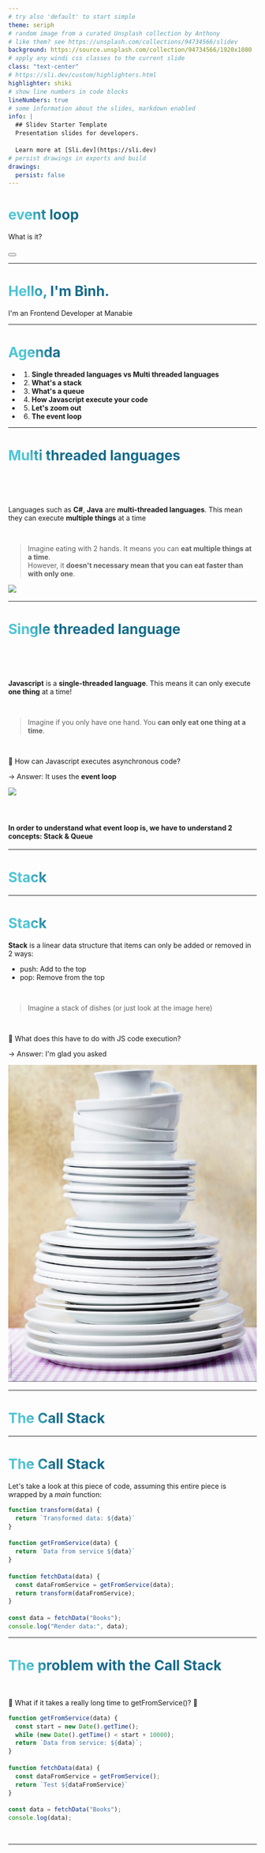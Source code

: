 ```yaml
---
# try also 'default' to start simple
theme: seriph
# random image from a curated Unsplash collection by Anthony
# like them? see https://unsplash.com/collections/94734566/slidev
background: https://source.unsplash.com/collection/94734566/1920x1080
# apply any windi css classes to the current slide
class: "text-center"
# https://sli.dev/custom/highlighters.html
highlighter: shiki
# show line numbers in code blocks
lineNumbers: true
# some information about the slides, markdown enabled
info: |
  ## Slidev Starter Template
  Presentation slides for developers.

  Learn more at [Sli.dev](https://sli.dev)
# persist drawings in exports and build
drawings:
  persist: false
---
```


# event loop

What is it?

<div class="abs-br m-6 flex gap-2">
  <button @click="$slidev.nav.openInEditor()" title="Open in Editor" class="text-xl icon-btn opacity-50 !border-none !hover:text-white">
    <carbon:edit />
  </button>
  <a href="https://github.com/binh1298/slide-event-loop" target="_blank" alt="GitHub"
    class="text-xl icon-btn opacity-50 !border-none !hover:text-white">
    <carbon-logo-github />
  </a>
</div>

<!--
-->

---

# Hello, I'm Bình.

I'm an Frontend Developer at Manabie

<style>
h1 {
  background-color: #2B90B6;
  background-image: linear-gradient(45deg, #4EC5D4 10%, #146b8c 20%);
  background-size: 100%;
  -webkit-background-clip: text;
  -moz-background-clip: text;
  -webkit-text-fill-color: transparent;
  -moz-text-fill-color: transparent;
}
</style>

---

# Agenda

- 1. **Single threaded languages vs Multi threaded languages**
- 2. **What's a stack**
- 3. **What's a queue**
- 4. **How Javascript execute your code**
- 5. **Let's zoom out**
- 6. **The event loop**

---

# Multi threaded languages

<br/>
<br/>
<br/>

<div grid="~ cols-2 gap-4">
<div>

Languages such as **C#**, **Java** are **multi-threaded languages**.
This mean they can execute **multiple things** at a time

<br/>

> Imagine eating with 2 hands. It means you can **eat multiple things at a time**. <br/> However, it **doesn't necessary mean that you can eat faster than with only one**.

</div>
<div>

<img border="rounded" src="http://walkingoffpounds.com/wp-content/uploads/2017/09/Baby-Eating-with-Both-Hands.jpg">
</div>
</div>

---

# Single threaded language

<br/>
<br/>
<br/>

<div grid="~ cols-2 gap-4">
<div>

**Javascript** is a **single-threaded language**.
This means it can only execute **one thing** at a time! 

<br/>

> Imagine if you only have one hand. You **can only eat one thing at a time**.

<br/>

🤔 How can Javascript executes asynchronous code? 

-> Answer: It uses the **event loop**
</div>
<div>

<img border="rounded" src="https://previews.123rf.com/images/dinodia/dinodia1709/dinodia170911040/86335443-ten-year-old-boy-holding-carrot-in-his-one-hand-and-bout-to-eat.jpg">
</div>
</div>

<br/>
<br/>

#### In order to understand what **event loop** is, we have to understand 2 concepts: **Stack** & **Queue**

---

# Stack

---

# Stack

<div grid="~ cols-2 gap-4">
<div>

**Stack** is a linear data structure that items can only be added or removed in 2 ways:

- push: Add to the top
- pop: Remove from the top

<br/>

> Imagine a stack of dishes (or just look at the image here)

<br/>

🤔 What does this have to do with JS code execution?

-> Answer: I'm glad you asked
</div>
<div>

<img border="rounded" src="/images/stack_of_dishes.jpg">
</div>
</div>

---

# The Call Stack

---

# The Call Stack

<div grid="~ cols-2 gap-4">
<div>

Let's take a look at this piece of code, assuming this entire piece is wrapped by a *main* function: 

```ts {all|all|14|9-12|10|5-7|6|11|1-3|2|11|14|15|all}
function transform(data) {
  return `Transformed data: ${data}`
}

function getFromService(data) {
  return `Data from service ${data}`
}

function fetchData(data) {
  const dataFromService = getFromService(data);  
  return transform(dataFromService);
}

const data = fetchData("Books");
console.log("Render data:", data);
```

</div>
<div>

<CallStackCarousel />

</div>
</div>


---

# The problem with the Call Stack

<br/>

🤔 What if it takes a really long time to getFromService()? 🤔
```ts
function getFromService(data) {
  const start = new Date().getTime();
  while (new Date().getTime() < start + 10000);
  return `Data from service: ${data}`;
}

function fetchData(data) {
  const dataFromService = getFromService();
  return `Test ${dataFromService}`
}

const data = fetchData("Books");
console.log(data);
```

<br/>

---


